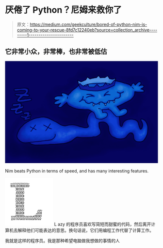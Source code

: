 # 厌倦了 Python？尼姆来救你了

> 原文：<https://medium.com/geekculture/bored-of-python-nim-is-coming-to-your-rescue-8fd7c12240eb?source=collection_archive---------1----------------------->

## 它非常小众，非常棒，也非常被低估

![](img/512137ec9cc79abed2eb71c1baf58ae9.png)

Nim beats Python in terms of speed, and has many interesting features.

![L](img/b12038fcbf8cfd3a4f5dfca84345145e.png)  L   azy 的程序员喜欢写简短而甜蜜的代码，然后离开计算机去解释他们可能表达的意思。换句话说，它们用编程工作代替了计算工作。

我就是这样的程序员。我是那种希望电脑做我想做的事情的人